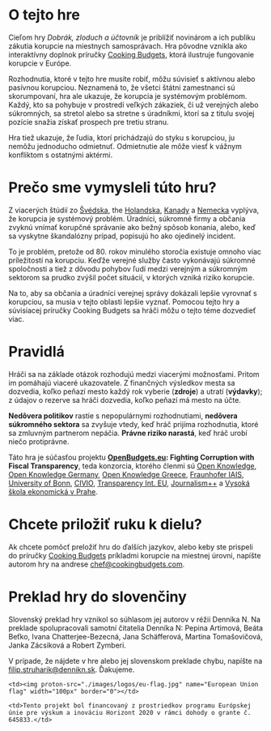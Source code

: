# O tejto hre

Cieľom hry _Dobrák, zloduch a účtovník_ je priblížiť novinárom a ich publiku zákutia korupcie na miestnych samosprávach. Hra pôvodne vznikla ako interaktívny doplnok príručky [Cooking Budgets](http://cookingbudgets.com/), ktorá ilustruje fungovanie korupcie v Európe.

Rozhodnutia, ktoré v tejto hre musíte robiť, môžu súvisieť s aktívnou alebo pasívnou korupciou. Neznamená to, že všetci štátni zamestnanci sú skorumpovaní, hra ale ukazuje, že korupcia je systémovým problémom. Každý, kto sa pohybuje v prostredí veľkých zákaziek, či už verejných alebo súkromných, sa stretol alebo sa stretne s úradníkmi, ktorí sa z titulu svojej pozície snažia získať prospech pre tretiu stranu. 

Hra tiež ukazuje, že ľudia, ktorí prichádzajú do styku s korupciou, ju nemôžu jednoducho odmietnuť. Odmietnutie ale môže viesť k vážnym konfliktom s ostatnými aktérmi.

# Prečo sme vymysleli túto hru?

Z viacerých štúdií zo [Švédska](http://www.nordicacademicpress.com/bok/a-clean-house/), the [Holandska](http://link.springer.com/chapter/10.1007/978-3-319-01839-3_19), [Kanady](https://en.wikipedia.org/wiki/Charbonneau_Commission) a [Nemecka](https://www.amazon.de/Korruption-Deutschland-Portrait-einer-Wachstumsbranche/dp/3406510663) vyplýva, že korupcia je systémový problém. Úradníci, súkromné firmy a občania zvyknú vnímať korupčné správanie ako bežný spôsob konania, alebo, keď sa vyskytne škandalózny prípad, popisujú ho ako ojedinelý incident.

To je problém, pretože od 80. rokov minulého storočia existuje omnoho viac príležitostí na korupciu. Keďže verejné služby často vykonávajú súkromné spoločnosti a tiež z dôvodu pohybov ľudí medzi verejným a súkromným sektorom sa prudko zvýšil počet situácií, v ktorých vzniká riziko korupcie.

Na to, aby sa občania a úradníci verejnej správy dokázali lepšie vyrovnať s korupciou, sa musia v tejto oblasti lepšie vyznať. Pomocou tejto hry a súvisiacej príručky Cooking Budgets sa hráči môžu o tejto téme dozvedieť viac.

# Pravidlá

Hráči sa na základe otázok rozhodujú medzi viacerými možnosťami. Pritom im pomáhajú viaceré ukazovatele. Z finančných výsledkov mesta sa dozvedia, koľko peňazí mesto každý rok vyberie (**zdroje**) a utratí (**výdavky**); z údajov o rezerve sa hráči dozvedia, koľko peňazí má mesto na účte.

**Nedôvera politikov** rastie s nepopulárnymi rozhodnutiami, **nedôvera súkromného sektora** sa zvyšuje vtedy, keď hráč prijíma rozhodnutia, ktoré sa zmluvným partnerom nepáčia. **Právne riziko narastá**, keď hráč urobí niečo protiprávne.

Táto hra je súčasťou projektu <strong><a target="_blank" href="http://openbudgets.eu/">OpenBudgets.eu</a>: Fighting Corruption with Fiscal Transparency</strong>, teda konzorcia, ktorého členmi sú <a target="_blank" href="https://okfn.org/">Open Knowledge</a>, <a target="_blank" href="https://okfn.de/">Open Knowledge Germany</a>, <a target="_blank" href="http://okfn.gr/">Open Knowledge Greece</a>, <a target="_blank" href="https://www.iais.fraunhofer.de/en.html">Fraunhofer IAIS</a>, <a target="_blank" href="https://www.uni-bonn.de/">University of Bonn</a>, <a target="_blank" href="http://www.civio.es/en/">CIVIO</a>, <a target="_blank" href="http://transparency.eu//">Transparency Int. EU</a>, <a target="_blank" href="https://en.wikipedia.org/wiki/Journalism%2B%2B">Journalism++</a> a <a target="_blank" href="https://www.vse.cz/english/">Vysoká škola ekonomická v Prahe</a>.

# Chcete priložiť ruku k dielu?

Ak chcete pomôcť preložiť hru do ďalších jazykov, alebo keby ste prispeli do príručky [Cooking Budgets](http://cookingbudgets.com/) príkladmi korupcie na miestnej úrovni, napíšte autorom hry na andrese chef@cookingbudgets.com.

# Preklad hry do slovenčiny

Slovenský preklad hry vznikol so súhlasom jej autorov v réžii Denníka N. Na preklade spolupracovali samotní čitatelia Denníka N: Pepina Artimová, Beáta Beťko, Ivana Chatterjee-Bezecná, Jana Schäfferová, Martina Tomašovičová, Janka Zácsiková a Robert Zymberi.

V prípade, že nájdete v hre alebo jej slovenskom preklade chybu, napíšte na filip.struharik@dennikn.sk. Ďakujeme. 

<table>

<tr>

	<td><img proton-src="./images/logos/eu-flag.jpg" name="European Union flag" width="100px" border="0"></td>

	<td>Tento projekt bol financovaný z prostriedkov programu Európskej únie pre výskum a inováciu Horizont 2020 v rámci dohody o grante č. 645833.</td>

</tr>

</table>


